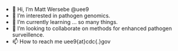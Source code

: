 - 👋 Hi, I’m Matt Wersebe @uee9
- 👀 I’m interested in pathogen genomics.
- 🌱 I’m currently learning ... so many things.
- 💞️ I’m looking to collaborate on methods for enhanced pathogen surveillence. 
- 📫 How to reach me uee9{at}cdc{.}gov 

<!---
uee9/uee9 is a ✨ special ✨ repository because its `README.md` (this file) appears on your GitHub profile.
You can click the Preview link to take a look at your changes.
--->
